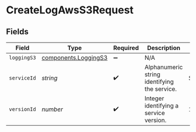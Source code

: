 # CreateLogAwsS3Request


## Fields

| Field                                                    | Type                                                     | Required                                                 | Description                                              | Example                                                  |
| -------------------------------------------------------- | -------------------------------------------------------- | -------------------------------------------------------- | -------------------------------------------------------- | -------------------------------------------------------- |
| `loggingS3`                                              | [components.LoggingS3](../../models/shared/loggings3.md) | :heavy_minus_sign:                                       | N/A                                                      |                                                          |
| `serviceId`                                              | *string*                                                 | :heavy_check_mark:                                       | Alphanumeric string identifying the service.             | SU1Z0isxPaozGVKXdv0eY                                    |
| `versionId`                                              | *number*                                                 | :heavy_check_mark:                                       | Integer identifying a service version.                   | 1                                                        |